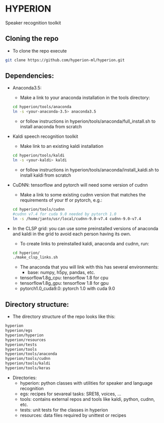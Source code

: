 # HYPERION

Speaker recognition toolkit

## Cloning the repo

- To clone the repo execute
```bash
git clone https://github.com/hyperion-ml/hyperion.git
```

## Dependencies:
  - Anaconda3.5:
     - Make a link to your anaconda installation in the tools directory:
     ```bash
     cd hyperion/tools/anaconda
     ln -s <your-anaconda-3.5> anaconda3.5
     ```
     - or follow instructions in hyperion/tools/anaconda/full_install.sh to install anaconda from scratch
  - Kaldi speech recognition toolkit
     - Make link to an existing kaldi installation
     ```bash
     cd hyperion/tools/kaldi
     ln -s <your-kaldi> kaldi
     ```
     - or follow instructions in hyperion/tools/anaconda/install_kaldi.sh to install kaldi from scratch

  - CuDNN: tensorflow and pytorch will need some version of cudnn
     - Make a link to some existing cudnn version that matches the requirements of your tf or pytorch, e.g.:
     ```bash
     cd hyperion/tools/cudnn
     #cudnn v7.4 for cuda 9.0 needed by pytorch 1.0 
     ln -s /home/janto/usr/local/cudnn-9.0-v7.4 cudnn-9.0-v7.4
     ```
  - In the CLSP grid: you can use some preinstalled versions of anaconda and kaldi in the grid to avoid each person having its own.
     - To create links to preinstalled kaldi, anaconda and cudnn, run:
     ```bash
     cd hyperion/
     ./make_clsp_links.sh
     ```
     - The anaconda that you will link with this has several environments:
        - base: numpy, h5py, pandas, etc.
	- tensorflow1.8g_cpu: tensorflow 1.8 for cpu
	- tensorflow1.8g_gpu: tensorflow 1.8 for gpu
	- pytorch1.0_cuda9.0: pytorch 1.0 with cuda 9.0
     
## Directory structure:
 - The directory structure of the repo looks like this:
```bash
hyperion
hyperion/egs
hyperion/hyperion
hyperion/resources
hyperion/tests
hyperion/tools
hyperion/tools/anaconda
hyperion/tools/cudnn
hyperion/tools/kaldi
hyperion/tools/keras
```
 - Directories:
    - hyperion: python classes with utilities for speaker and language recognition
    - egs: recipes for sevareal tasks: SRE18, voices, ...
    - tools: contains external repos and tools like kaldi, python, cudnn, etc.
    - tests: unit tests for the classes in hyperion
    - resources: data files required by unittest or recipes


